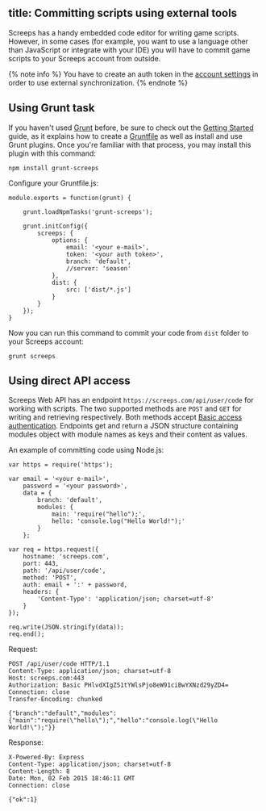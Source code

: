 title: Committing scripts using external tools
---

Screeps has a handy embedded code editor for writing game scripts. However, in some cases (for example, you want to use a language other than JavaScript or integrate with your IDE) you will have to commit game scripts to your Screeps account from outside.
 
{% note info %}
You have to create an auth token in the [account settings](https://screeps.com/a/#!/account/auth-tokens) in order to use external synchronization.
{% endnote %}

## Using Grunt task

If you haven't used [Grunt](http://gruntjs.com) before, be sure to check out the [Getting Started](http://gruntjs.com/getting-started) guide, as it explains how to create a [Gruntfile](http://gruntjs.com/sample-gruntfile) as well as install and use Grunt plugins. Once you're familiar with that process, you may install this plugin with this command: 

    npm install grunt-screeps

Configure your Gruntfile.js:

    module.exports = function(grunt) {

        grunt.loadNpmTasks('grunt-screeps');
    
        grunt.initConfig({
            screeps: {
                options: {
                    email: '<your e-mail>',
                    token: '<your auth token>',
                    branch: 'default',
                    //server: 'season'
                },
                dist: {
                    src: ['dist/*.js']
                }
            }
        });
    }

Now you can run this command to commit your code from `dist` folder to your Screeps account:

    grunt screeps

## Using direct API access

Screeps Web API has an endpoint `https://screeps.com/api/user/code` for working with scripts. The two supported methods are `POST` and `GET` for writing and retrieving respectively. Both methods accept [Basic access authentication](http://en.wikipedia.org/wiki/Basic_access_authentication). Endpoints get and return a JSON structure containing modules object with module names as keys and their content as values.

An example of committing code using Node.js:

    var https = require('https');

    var email = '<your e-mail>',
        password = '<your password>',
        data = {
            branch: 'default',         
            modules: {
                main: 'require("hello");',
                hello: 'console.log("Hello World!");'
            }
        };

    var req = https.request({
        hostname: 'screeps.com',
        port: 443,
        path: '/api/user/code',
        method: 'POST',
        auth: email + ':' + password,
        headers: {
            'Content-Type': 'application/json; charset=utf-8'
        }
    });

    req.write(JSON.stringify(data));
    req.end();

Request:

    POST /api/user/code HTTP/1.1
    Content-Type: application/json; charset=utf-8
    Host: screeps.com:443
    Authorization: Basic PHlvdXIgZS1tYWlsPjo8eW91ciBwYXNzd29yZD4=
    Connection: close
    Transfer-Encoding: chunked

    {"branch":"default","modules":{"main":"require(\"hello\");","hello":"console.log(\"Hello World!\");"}}

Response:

    X-Powered-By: Express
    Content-Type: application/json; charset=utf-8
    Content-Length: 8
    Date: Mon, 02 Feb 2015 18:46:11 GMT
    Connection: close

    {"ok":1}
